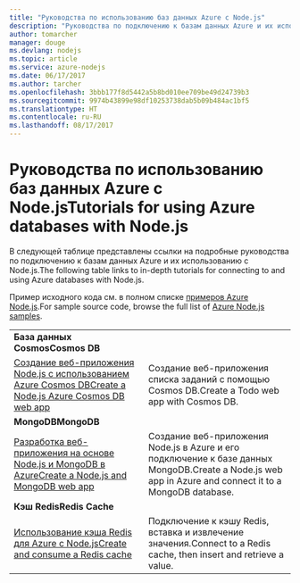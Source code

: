 ```yaml
---
title: "Руководства по использованию баз данных Azure с Node.js"
description: "Руководства по подключению к базам данных Azure и их использованию с Node.js."
author: tomarcher
manager: douge
ms.devlang: nodejs
ms.topic: article
ms.service: azure-nodejs
ms.date: 06/17/2017
ms.author: tarcher
ms.openlocfilehash: 3bbb177f8d5442a5b8bd010ee709be49d24739b3
ms.sourcegitcommit: 9974b43899e98df10253738dab5b09b484ac1bf5
ms.translationtype: HT
ms.contentlocale: ru-RU
ms.lasthandoff: 08/17/2017
---
```

# <a name="tutorials-for-using-azure-databases-with-nodejs"></a><span data-ttu-id="d0178-103">Руководства по использованию баз данных Azure с Node.js</span><span class="sxs-lookup"><span data-stu-id="d0178-103">Tutorials for using Azure databases with Node.js</span></span>

<span data-ttu-id="d0178-104">В следующей таблице представлены ссылки на подробные руководства по подключению к базам данных Azure и их использованию с Node.js.</span><span class="sxs-lookup"><span data-stu-id="d0178-104">The following table links to in-depth tutorials for connecting to and using Azure databases with Node.js.</span></span> 

<span data-ttu-id="d0178-105">Пример исходного кода см. в полном списке [примеров Azure Node.js](https://azure.microsoft.com/resources/samples/?term=nodejs).</span><span class="sxs-lookup"><span data-stu-id="d0178-105">For sample source code, browse the full list of [Azure Node.js samples](https://azure.microsoft.com/resources/samples/?term=nodejs).</span></span>

| | |
|---|---|
| <span data-ttu-id="d0178-106">**База данных Cosmos**</span><span class="sxs-lookup"><span data-stu-id="d0178-106">**Cosmos DB**</span></span> ||
| [<span data-ttu-id="d0178-107">Создание веб-приложения Node.js с использованием Azure Cosmos DB</span><span class="sxs-lookup"><span data-stu-id="d0178-107">Create a Node.js Azure Cosmos DB web app</span></span>](http://docs.microsoft.com/azure/documentdb/documentdb-nodejs-application?toc=/azure/node/toc.json&bc=/azure/node/toc.json) | <span data-ttu-id="d0178-108">Создание веб-приложения списка заданий с помощью Cosmos DB.</span><span class="sxs-lookup"><span data-stu-id="d0178-108">Create a Todo web app with Cosmos DB.</span></span>  |
| <span data-ttu-id="d0178-109">**MongoDB**</span><span class="sxs-lookup"><span data-stu-id="d0178-109">**MongoDB**</span></span> ||
| [<span data-ttu-id="d0178-110">Разработка веб-приложения на основе Node.js и MongoDB в Azure</span><span class="sxs-lookup"><span data-stu-id="d0178-110">Create a Node.js and MongoDB web app</span></span>](http://docs.microsoft.com/azure/app-service-web/app-service-web-tutorial-nodejs-mongodb-app?toc=/azure/node/toc.json&bc=/azure/node/toc.json) | <span data-ttu-id="d0178-111">Создание веб-приложения Node.js в Azure и его подключение к базе данных MongoDB.</span><span class="sxs-lookup"><span data-stu-id="d0178-111">Create a Node.js web app in Azure and connect it to a MongoDB database.</span></span>  |
| <span data-ttu-id="d0178-112">**Кэш Redis**</span><span class="sxs-lookup"><span data-stu-id="d0178-112">**Redis Cache**</span></span> | |
| [<span data-ttu-id="d0178-113">Использование кэша Redis для Azure с Node.js</span><span class="sxs-lookup"><span data-stu-id="d0178-113">Create and consume a Redis cache</span></span>](http://docs.microsoft.com/azure/redis-cache/cache-nodejs-get-started?toc=/azure/node/toc.json&bc=/azure/node/toc.json) | <span data-ttu-id="d0178-114">Подключение к кэшу Redis, вставка и извлечение значения.</span><span class="sxs-lookup"><span data-stu-id="d0178-114">Connect to a Redis cache, then insert and retrieve a value.</span></span>
